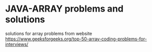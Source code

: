 # JAVA-ARRAY problems and solutions
solutions for array problems from website https://www.geeksforgeeks.org/top-50-array-coding-problems-for-interviews/
